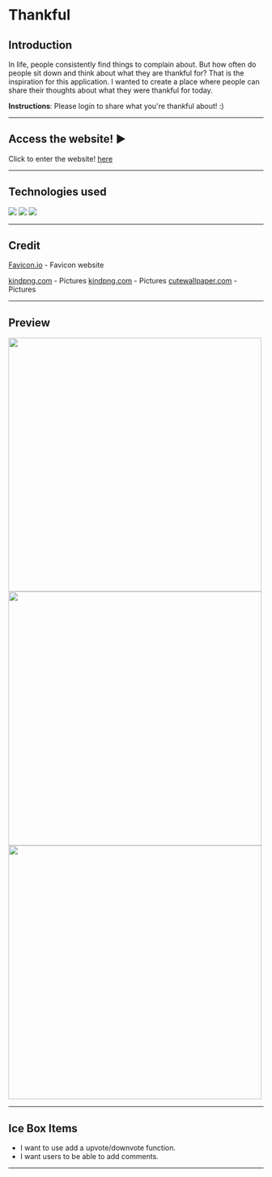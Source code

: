 # Thankful 
## Introduction
In life, people consistently find things to complain about. But how often do people sit down and think about what they are thankful for? That is the inspiration for this application. I wanted to create a place where people can share their thoughts about what they were thankful for today.

**Instructions**: Please login to share what you're thankful about! :)
***

## Access the website! ▶️
Click to enter the website! [here](https://thankfulnotes.herokuapp.com/)
***
## Technologies used
![](https://img.shields.io/badge/Python-14354C?style=for-the-badge&logo=python&logoColor=white)
![](https://img.shields.io/badge/Flask-000000?style=for-the-badge&logo=flask&logoColor=white)
![](https://img.shields.io/badge/PostgreSQL-316192?style=for-the-badge&logo=postgresql&logoColor=white)


***
## Credit
[Favicon.io](https://favicon.io/) - Favicon website

[kindpng.com](https://www.kindpng.com/picc/m/42-424866_happy-businessman-hands-raised-up-happy-man-cartoon.png) - Pictures
[kindpng.com](https://www.kindpng.com/imgv/TJRwRww_free-happy-man-png-can-stock-transparent-png/) - Pictures
[cutewallpaper.com](https://cutewallpaper.org/24/thinking-png/girl-thinking-clipart-transparent-background-transparent-cartoon-thinking-woman-png-png-download-kindpng.png) - Pictures



***
## Preview
<img src="https://imgur.com/3w5PROa.png" width="500px"> 
<img src="https://imgur.com/PNPwhHr.png" width="500px"> 
<img src="https://imgur.com/o7Z6IH5.png" width="500px"> 

***

## Ice Box Items
- I want to use add a upvote/downvote function.
- I want users to be able to add comments.
***